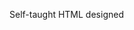 Self-taught HTML designed
              
 
 
 
      
 
 
                                                                                                                                                                                              